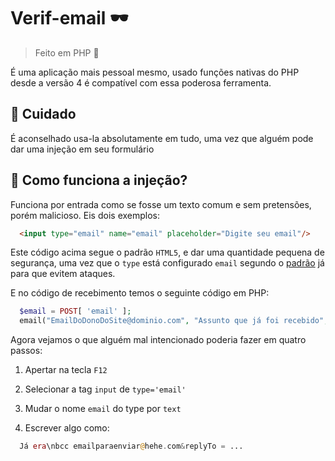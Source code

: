 # Verif-email 🕶

> Feito em PHP 🐘

É uma aplicação mais pessoal mesmo, usado funções nativas do PHP desde a versão 4 é compatível com essa poderosa ferramenta.

## 🎈 Cuidado

É aconselhado usa-la absolutamente em tudo, uma vez que alguém pode dar uma injeção em seu formulário

## 💉 Como funciona a injeção? 

Funciona por entrada como se fosse um texto comum e sem pretensões, porém malicioso.
Eis dois exemplos:

```html
  <input type="email" name="email" placeholder="Digite seu email"/>
```

Este código acima segue o padrão `HTML5`, e dar uma quantidade pequena de segurança, uma vez que o `type` está configurado `email` segundo o [padrão](https://www.w3schools.com/html/html_form_input_types.asp) já para que evitem ataques.

E no código de recebimento temos o seguinte código em PHP:

```php
  $email = POST[ 'email' ];
  email("EmailDoDonoDoSite@dominio.com", "Assunto que já foi recebido", $email);
```
Agora vejamos o que alguém mal intencionado poderia fazer em quatro passos:

1. Apertar na tecla `F12`

2. Selecionar a tag `input` de `type='email'`

3. Mudar o nome `email` do type por `text`

4. Escrever algo como:

```php
  Já era\nbcc emailparaenviar@hehe.com&replyTo = ... 
```
